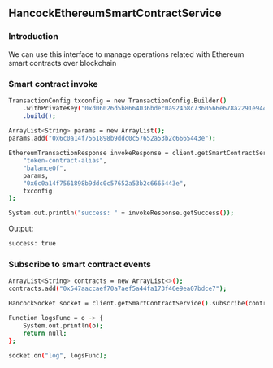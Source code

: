 ## HancockEthereumSmartContractService

### Introduction

We can use this interface to manage operations related with Ethereum smart contracts over blockchain

### Smart contract invoke

```bash
TransactionConfig txconfig = new TransactionConfig.Builder()
    .withPrivateKey("0xd06026d5b8664036bdec0a924b8c7360566e678a2291e9440156365b040a7b83")
    .build();
      
ArrayList<String> params = new ArrayList();
params.add("0x6c0a14f7561898b9ddc0c57652a53b2c6665443e");

EthereumTransactionResponse invokeResponse = client.getSmartContractService().invoke(
    "token-contract-alias",
    "balanceOf", 
    params, 
    "0x6c0a14f7561898b9ddc0c57652a53b2c6665443e", 
    txconfig
);

System.out.println("success: " + invokeResponse.getSuccess());
```

Output:
```bash
success: true
```

### Subscribe to smart contract events
```bash
ArrayList<String> contracts = new ArrayList<>();
contracts.add("0x547aaccaef70a7aef5a44fa173f46e9ea07bdce7");

HancockSocket socket = client.getSmartContractService().subscribe(contracts);

Function logsFunc = o -> {
    System.out.println(o);
    return null;
};

socket.on("log", logsFunc);
```
    
